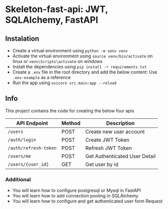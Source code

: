# Skeleton-fast-api: JWT, SQLAlchemy, FastAPI

## Instalation

- Create a virtual environment using `python -m venv venv`
- Activate the virtual environment using `source venv/bin/activate` on linux or `venv\Scripts\activate` on windows
- Install the dependencies using `pip install -r requirements.txt`
- Create a `.env` file in the root directory and add the below content: Use `.env-example` as a reference
- Run the app using `uvicorn src.main:app --reload`

## Info

This project contains the code for creating the below four apis

| API Endpoint          | Method | Description                   |
|-----------------------|--------|-------------------------------|
| `/users`              | POST   | Create new user account       | 
| `/auth/login`         | POST   | Create JWT Token              |
| `/auth/refresh-token` | POST   | Refresh JWT Token             | 
| `/users/me`           | POST   | Get Authenticated User Detail |
| `/users/{user_id}`    | GET    | Get user by id                | 

### Additional

- You will learn how to configure postgresql or Mysql in FastAPI
- You will learn how to add connection pooling in SQLAlchemy
- You will learn how to configure and get authenticated user form Request
